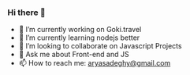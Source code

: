 ### Hi there 👋

- 🔭 I’m currently working on Goki.travel
- 🌱 I’m currently learning nodejs better
- 👯 I’m looking to collaborate on Javascript Projects 
- 💬 Ask me about Front-end and JS
- 📫 How to reach me: aryasadeghy@gmail.com

<!--
**aryasadeghy/aryasadeghy** is a ✨ _special_ ✨ repository because its `README.md` (this file) appears on your GitHub profile.

Here are some ideas to get you started:

- 🔭 I’m currently working on ...
- 🌱 I’m currently learning ...
- 👯 I’m looking to collaborate on ...
- 🤔 I’m looking for help with ...
- 💬 Ask me about ...
- 📫 How to reach me: ...
- 😄 Pronouns: ...
- ⚡ Fun fact: ...
-->

